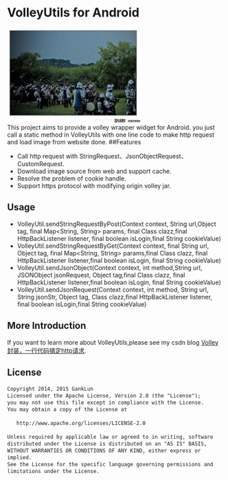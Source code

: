 ﻿# VolleyUtils for Android
![Screenshot](https://raw.githubusercontent.com/GankLun/VolleyUtils/master/volley.jpg)  
This project aims to provide a volley wrapper widget for Android. you just call a static method in VolleyUtils with one line code to make  http request and load image from website done.
##Features  
* Call http request with StringRequest、JsonObjectRequest、CustomRequest.  
* Download image source from web and support cache.  
* Resolve the problem of cookie handle.  
* Support https protocol with modifying origin volley jar.

## Usage 
* VolleyUtil.sendStringRequestByPost(Context context, String url,Object tag, final Map<String, String> params, final Class<T> clazz,final HttpBackListener<T> listener, final boolean isLogin,final String cookieValue)
* VolleyUtil.sendStringRequestByGet(Context context,	final String url, Object tag, final Map<String, String> params,final Class<T> clazz, final HttpBackListener<T> listener,final boolean isLogin, final String cookieValue)
* VolleyUtil.sendJsonObject(Context context, int method,String url, JSONObject jsonRequest, Object tag,final Class<T> clazz, final HttpBackListener<T> listener,final boolean isLogin, final String cookieValue)
* VolleyUtil.sendJsonRequest(Context context, int method,	String url, String jsonStr, Object tag, Class<T> clazz,final HttpBackListener<T> listener, final boolean isLogin,final String cookieValue)  

## More Introduction  
If you want to learn more about VolleyUtils,please see my csdn blog [Volley封装，一行代码搞定http请求](http://blog.csdn.net/ganklun/article/details/43372355).  
## License     
    Copyright 2014, 2015 GankLun
    Licensed under the Apache License, Version 2.0 (the "License");
    you may not use this file except in compliance with the License.
    You may obtain a copy of the License at

       http://www.apache.org/licenses/LICENSE-2.0

    Unless required by applicable law or agreed to in writing, software
    distributed under the License is distributed on an "AS IS" BASIS,
    WITHOUT WARRANTIES OR CONDITIONS OF ANY KIND, either express or implied.
    See the License for the specific language governing permissions and
    limitations under the License.



 
